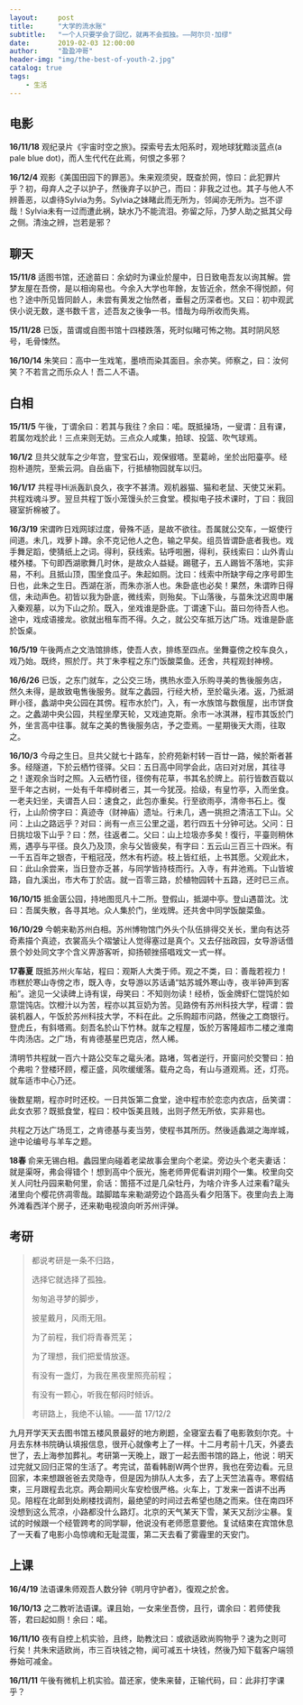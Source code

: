 ```yaml
---
layout:     post
title:      "大学的流水账"
subtitle:   "一个人只要学会了回忆，就再不会孤独。——阿尔贝·加缪"
date:       2019-02-03 12:00:00
author:     "盈盈冲哥"
header-img: "img/the-best-of-youth-2.jpg"
catalog: true
tags:
    - 生活
---
```


## 电影
**16/11/18** 观纪录片《宇宙时空之旅》。探索号去太阳系时，观地球犹黯淡蓝点(a pale blue dot)，而人生代代在此焉，何恨之多邪？

**16/12/4** 观影《美国田园下的罪恶》。朱来观须臾，既查於网，惊曰：此犯罪片乎？初，母弃人之子以护子，然後弃子以护己，而曰：非我之过也。其子与他人不辨善恶，以虐待Sylvia为务。Sylvia之妹睹此而无所为，邻闻亦无所为。岂不谬哉！Sylvia未有一过而遭此祸，缺水乃不能流泪。弥留之际，乃梦人助之抵其父母之侧。清浊之辨，岂若是邪？

## 聊天
**15/11/8** 适图书馆，还途苗曰：余幼时为课业於屋中，日日致电吾友以询其解。尝梦友屋在吾傍，是以相询易也。今余入大学也年餘，友皆近余，然余不得悦颜，何也？途中所见皆同龄人，未尝有黄发之怡然者，垂髫之历深者也。又曰：初中观武侠小说无数，遂书数千言，述吾友之後争一书。惜哉为母所收而失焉。

**15/11/28** 已饭，苗谓或自图书馆十四楼跌落，死时似睹可怖之物。其时阴风怒号，毛骨悚然。

**16/10/14** 朱笑曰：高中一生戏笔，墨喷而染其面目。余亦笑。师察之，曰：汝何笑？不若言之而乐众人！吾二人不语。

## 白相
**15/11/5** 午後，丁谓余曰：若其与我往？余曰：喏。既抵操场，一叟谓：且有课，若属勿戏於此！三点来则无妨。三点众人咸集，拍球、投篮、吹气球焉。

**16/1/2** 旦共父就车之少年宫，登宝石山，观保俶塔。至葛岭，坐於出阳臺亭。经抱朴道院，至紫云洞。自岳庙下，行抵植物园就车以归。

**16/1/17** 共程寻Hi派轰趴良久，夜字不甚清。观机器猫、猫和老鼠、天使艾米莉。共程戏魂斗罗。翌旦共程丁饭小笼馒头於三食堂。模拟电子技术课时，丁曰：我回寝室折棉被了。

**16/3/19** 宋谓昨日戏网球过度，骨殊不适，是故不欲往。吾属就公交车，一妪使行间道。未几，戏萝卜蹲。余不克记他人之色，输之早矣。组员皆谓卧底者我也。戏手舞足蹈，使猜纸上之词。得利，获线索。钻呼啦圈，得利，获线索曰：山外青山楼外楼。下句即西湖歌舞几时休，是故众人益疑。踢毽子，五人踢皆不落地，实非易，不利。且抵山顶，围坐食瓜子。朱起如厕。沈曰：线索中所缺字母之序号即生日也，此朱之生日。西湖在浙，而朱亦浙人也。朱卧底也必矣！果然，朱谓昨日得信，未动声色。初皆以我为卧底，微线索，则殆矣。下山落後，与苗朱沈迟周申屠入秦观墓，以为下山之阶。既入，坐戏谁是卧底。丁谓速下山。苗曰勿待吾人也。途中，戏成语接龙。欲就出租车而不得。久之，就公交车抵万达广场。戏谁是卧底於饭桌。

**16/5/19** 午後两点之文浩馆排练，使吾人衣，排练至四点。坐舞臺傍之校车良久，戏乃始。既终，照於厅。共丁朱李程之东门饭酸菜鱼。还舍，共程观封神榜。

**16/6/26** 已饭，之东门就车，之公交三场，携热水壶入乐购寻美的售後服务店，然久未得，是故致电售後服务。就车之蠡园，行经大桥，至於鼋头渚。返，乃抵湖畔小径，蠡湖中央公园在其傍。程市水於门，入，有一水族馆与数俄屋，出市饼食之。之蠡湖中央公园，共程坐摩天轮，又戏迪克斯。余市一冰淇淋，程市其饭於门外，坐言高中往事。就车之美的售後服务店，予之壶焉。一星期後天大雨，往取之。

**16/10/3** 今母之生日。旦共父就七十路车，於府苑新村转一百廿一路，候於斯者甚多。经隧道，下於云栖竹径驿。父曰：五日高中同学会此，店曰对对居，其往寻之！遂观余当时之照。入云栖竹径，径傍有花草，书其名於牌上。前行皆数百载以至千年之古树，一处有千年樟树者三，其一今犹茂。拾级，有皇竹亭，入而坐食。一老夫妇坐，夫谓吾人曰：速食之，此包亦重矣。行至欲雨亭，清帝书石上。復行，上山阶傍字曰：真迹寺（财神庙）遗址。行未几，遇一挑担之清洁工下山。父问：上山之路远乎？对曰：尚有一点三公里之遥，若行四五十分钟可达。父问：日日挑垃圾下山乎？曰：然，往返者二。父曰：山上垃圾亦多矣！復行，平臺则稍休焉，遇亭与平径。良久乃及顶，余与父皆疲矣，有字曰：五云山三百三十四米。有一千五百年之银杏，干粗冠茂，然木有朽迹。枝上皆红纸，上书其愿。父观此木，曰：此山余尝来，当日登亦乏甚，与同学皆持枝而行。入寺，有井池焉。下山皆坡路，自九溪出，市大布丁於店。就一百零三路，於植物园转十五路，还时已三点。

**16/10/15** 抵金匮公园，持地图觅凡十二所。登假山，抵湖中亭。登山遇苗沈。沈曰：吾属失散，各寻其地。众人集於门，坐戏牌。还共舍中同学饭酸菜鱼。

**16/10/29** 今朝来勒苏州白相。苏州博物馆门外头个队伍排得交关长，里向有达芬奇素描个真迹，衣裳高头个褶皱让人觉得塞过是真个。又去仔拙政园，女导游话借景个妙处同文字个含义畀游客听，抑扬顿挫搭唱戏文一式一样。

<!-- 17春 同程一道去寒山寺，女导游用吴语读姑苏城外寒山寺，夜半钟声到客船。然後去仔虎丘，山顶高头有斜塔，蛮像杭州个保俶塔。下山个辰光，来勒亭子旁边个竹子高头刻上伲个名字。夜快边去程个屋里看看，来勒周边荡荡。 -->
<!-- 17春 同程一道去鼋头渚，里向个樱花侪开哉，漫山侪是粉红个。回转来个公交车高头看到个男人着超短裤，箇也忒时髦哉！ -->
**17春夏** 既抵苏州火车站，程曰：观斯人大类于师。观之不类，曰：善哉若视力！市糕於寒山寺傍之市，既入寺，女导游以苏话诵“姑苏城外寒山寺，夜半钟声到客船”。途见一父读碑上诗有误，母笑曰：不知则勿读！经桥，饭金牌虾仁馄饨於如意馄饨店。饮橙汁以为苦，程亦以其豆奶为苦。见路傍有苏州科技大学，程谓：尝装机器人，午饭於苏州科技大学，不料在此。之乐购超市问路，然後之工商银行。登虎丘，有斜塔焉。刻吾名於山下竹林。就车之程屋，饭於万客隆超市二楼之淮南牛肉汤店。之广场，有肯德基星巴克店，然人稀。

清明节共程就一百六十路公交车之鼋头渚。路堵，驾者逆行，开窗问於交警曰：拍个弗啦？登楼环顾，樱正盛，风吹缓缓落。载舟之岛，有山与道观焉。还，灯亮。就车适市中心乃还。

後数星期，程亦时时还校。一日共饭第二食堂，途中程市於恋恋内衣店，岳笑谓：此女衣邪？既抵食堂，程曰：校中饭美且贱，出则孑然无所依，实非易也。 

共程之万达广场觅工，之肯德基与麦当劳，使程书其所历。然後适蠡湖之海岸城，途中论编号与羊车之题。

**18春** 俞来无锡白相。蠡园里向碰着老梁故事会里向个老梁。旁边头个老夫妻话：就是渠呀，弗会得错个！想到高中个辰光，施老师畀伲看讲刘翔个一集。校里向交关人问牡丹园来勒何里，俞话：箇搭不过是几朵牡丹，为啥介许多人过来看?鼋头渚里向个樱花侪凋零哉。踏脚踏车来勒湖旁边个路高头看夕阳落下。夜里向去上海外滩看西洋个房子，还来勒电视浪向听苏州评弹。

## 考研
> 都说考研是一条不归路，
> 
> 选择它就选择了孤独。
> 
> 匆匆追寻梦的脚步，
> 
> 披星戴月，风雨无阻。
> 
> 为了前程，我们将青春荒芜；
> 
> 为了理想，我们把爱情放逐。
> 
> 有没有一盏灯，为我在黑夜里照亮前程；
> 
> 有没有一颗心，听我在郁闷时倾诉。
> 
> 考研路上，我绝不认输。——苗 17/12/2

九月开学天天去图书馆五楼风景最好的地方刷题，全寝室去看了电影敦刻尔克。十月去东林书院确认填报信息，很开心就像考上了一样。十二月考前十几天，外婆去世了，去上海参加葬礼。考研第一天晚上，跟丁一起去图书馆的路上，他说：明天过完就又回归正常的生活了。考完试，苗看韩剧W两个世界，我也在旁边看。元旦回家，本来想跟爸爸去灵隐寺，但是因为排队人太多，去了上天竺法喜寺。寒假结束，三月跟程去北京。两会期间火车安检很严格。火车上，丁发来一首讲不出再见。陪程在北邮到处刷楼找调剂，最绝望的时间过去希望也随之而来。住在南四环没想到这么荒凉，小路都没什么路灯。北京的天气某天下雪，某天又刮沙尘暴。复试的时候跟一个经管跨考的同学聊，他说没有老师愿意要他。复试结束在宾馆休息了一天看了电影小岛惊魂和无耻混蛋，第二天去看了雾霾里的天安门。

## 上课
**16/4/19** 法语课朱师观吾人数分钟《明月守护者》，復观之於舍。

**16/10/13** 之二教听法语课。课且始，一女来坐吾傍，且行，谓余曰：若师使我答，君曰起如厕！余曰：喏。

**16/11/10** 夜有自控上机实验，且终，助教沈曰：或欲适欧尚购物乎？速为之则可行矣！共朱宋适欧尚，市三百块钱之物，闻可减五十块钱，然後乃知下载客户端领券始可减金。

**16/11/11** 午後有微机上机实验。苗还家，使朱来替，正输代码，曰：此非打字课乎？
